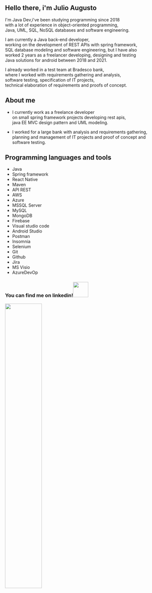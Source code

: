 
  ## Hello there, i'm Julio Augusto
  
  I'm Java Dev,i've been studying programming since 2018<br>
  with a lot of experience in object-oriented programming,<br>
  Java, UML, SQL, NoSQL databases and software engineering.

  I am currently a Java back-end developer, <br> 
  working on the development of REST APIs with spring framework,<br> 
  SQL database modeling and software engineering, but I have also<br> 
  worked 2 years as a freelancer developing, designing and testing<br> 
  Java solutions for android between 2018 and 2021.

  I already worked in a test team at Bradesco bank,<br> 
  where I worked with requirements gathering and analysis,<br> 
  software testing, specification of IT projects,<br> 
  technical elaboration of requirements and proofs of concept.<br>

## About me
  * I currently work as a freelance developer<br>
    on small spring framework projects developing rest apis,<br> 
    java EE MVC design pattern and UML modeling.<br>
    
  * I worked for a large bank with analysis and requirements gathering,<br> 
    planning and management of IT projects and proof of concept and software testing.
  
  ## Programming languages and tools
  * Java 
  * Spring framework
  * React Native
  * Maven
  * API REST
  * AWS
  * Azure 
  * MSSQL Server
  * MySQL
  * MongoDB
  * Firebase
  * Visual studio code
  * Android Studio
  * Postman
  * Insomnia
  * Selenium
  * Git
  * Github
  * Jira
  * MS Visio
  * AzureDevOp
  
   ### You can find me on linkedin!<a href="https://www.linkedin.com/in/julio-augusto-a99308119/"><img src="https://media1.giphy.com/media/HQTYdpx1yhxWpugAi2/giphy.gif?cid=ecf05e475wvxroh7lso1o43rzmla6dixesq4ozeuow979u1j&rid=giphy.gif&ct=s" width=50> 
  </a>
   
  
  <div align="left">
  <img width="49%" src="https://github-readme-stats.vercel.app/api/top-langs/?username=augustojulio-code&layout=compact&langs_count=7&theme=tokyonight"/>
  </div>
  


  
  
 
